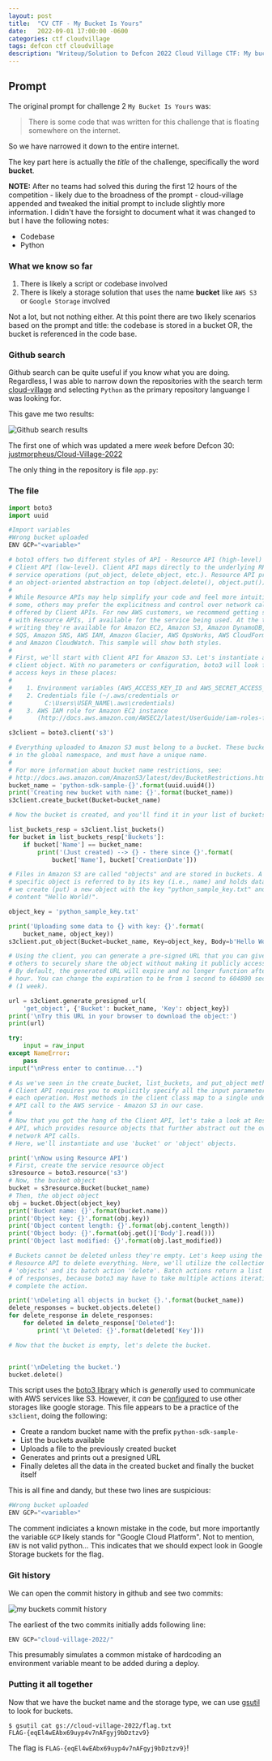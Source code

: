 ```yaml
---
layout: post
title:  "CV CTF - My Bucket Is Yours"
date:   2022-09-01 17:00:00 -0600
categories: ctf cloudvillage
tags: defcon ctf cloudvillage
description: "Writeup/Solution to Defcon 2022 Cloud Village CTF: My bucket is yours (200 points)"
---
```


## Prompt

The original prompt for challenge 2 `My Bucket Is Yours` was:

>There is some code that was written for this challenge that is floating somewhere on the internet.

So we have narrowed it down to the entire internet.

The key part here is actually the _title_ of the challenge, specifically the word **bucket**.

**NOTE:** After no teams had solved this during the first 12 hours of the competition - likely due to the broadness of the prompt - cloud-village appended and tweaked the initial prompt to include slightly more information. I didn't have the forsight to document what it was changed to but I have the following notes:

- Codebase
- Python

### What we know so far

1. There is likely a script or codebase involved
2. There is likely a storage solution that uses the name **bucket** like `AWS S3` or `Google Storage` involved

Not a lot, but not nothing either. At this point there are two likely scenarios based on the prompt and title: the codebase is stored in a bucket OR, the bucket is referenced in the code base.

### Github search

Github search can be quite useful if you know what you are doing. Regardless, I was able to narrow down the repositories with the search term [cloud-village](https://github.com/search?l=Python&q=cloud-village&type=Repositories) and selecting `Python` as the primary repository languange I was looking for.

This gave me two results:

![Github search results](/assets/images/github-cloud-village-my-bucket.png)

The first one of which was updated a mere _week_ before Defcon 30: [justmorpheus/Cloud-Village-2022](https://github.com/justmorpheus/Cloud-Village-2022)

The only thing in the repository is file `app.py`:

### The file

```python
import boto3
import uuid

#Import variables
#Wrong bucket uploaded
ENV GCP="<variable>"

# boto3 offers two different styles of API - Resource API (high-level) and
# Client API (low-level). Client API maps directly to the underlying RPC-style
# service operations (put_object, delete_object, etc.). Resource API provides
# an object-oriented abstraction on top (object.delete(), object.put()).
#
# While Resource APIs may help simplify your code and feel more intuitive to
# some, others may prefer the explicitness and control over network calls
# offered by Client APIs. For new AWS customers, we recommend getting started
# with Resource APIs, if available for the service being used. At the time of
# writing they're available for Amazon EC2, Amazon S3, Amazon DynamoDB, Amazon
# SQS, Amazon SNS, AWS IAM, Amazon Glacier, AWS OpsWorks, AWS CloudFormation,
# and Amazon CloudWatch. This sample will show both styles.
#
# First, we'll start with Client API for Amazon S3. Let's instantiate a new
# client object. With no parameters or configuration, boto3 will look for
# access keys in these places:
#
#    1. Environment variables (AWS_ACCESS_KEY_ID and AWS_SECRET_ACCESS_KEY)
#    2. Credentials file (~/.aws/credentials or
#         C:\Users\USER_NAME\.aws\credentials)
#    3. AWS IAM role for Amazon EC2 instance
#       (http://docs.aws.amazon.com/AWSEC2/latest/UserGuide/iam-roles-for-amazon-ec2.html)

s3client = boto3.client('s3')

# Everything uploaded to Amazon S3 must belong to a bucket. These buckets are
# in the global namespace, and must have a unique name.
#
# For more information about bucket name restrictions, see:
# http://docs.aws.amazon.com/AmazonS3/latest/dev/BucketRestrictions.html
bucket_name = 'python-sdk-sample-{}'.format(uuid.uuid4())
print('Creating new bucket with name: {}'.format(bucket_name))
s3client.create_bucket(Bucket=bucket_name)

# Now the bucket is created, and you'll find it in your list of buckets.

list_buckets_resp = s3client.list_buckets()
for bucket in list_buckets_resp['Buckets']:
    if bucket['Name'] == bucket_name:
        print('(Just created) --> {} - there since {}'.format(
            bucket['Name'], bucket['CreationDate']))

# Files in Amazon S3 are called "objects" and are stored in buckets. A
# specific object is referred to by its key (i.e., name) and holds data. Here,
# we create (put) a new object with the key "python_sample_key.txt" and
# content "Hello World!".

object_key = 'python_sample_key.txt'

print('Uploading some data to {} with key: {}'.format(
    bucket_name, object_key))
s3client.put_object(Bucket=bucket_name, Key=object_key, Body=b'Hello World!')

# Using the client, you can generate a pre-signed URL that you can give
# others to securely share the object without making it publicly accessible.
# By default, the generated URL will expire and no longer function after one
# hour. You can change the expiration to be from 1 second to 604800 seconds
# (1 week).

url = s3client.generate_presigned_url(
    'get_object', {'Bucket': bucket_name, 'Key': object_key})
print('\nTry this URL in your browser to download the object:')
print(url)

try:
    input = raw_input
except NameError:
    pass
input("\nPress enter to continue...")

# As we've seen in the create_bucket, list_buckets, and put_object methods,
# Client API requires you to explicitly specify all the input parameters for
# each operation. Most methods in the client class map to a single underlying
# API call to the AWS service - Amazon S3 in our case.
#
# Now that you got the hang of the Client API, let's take a look at Resouce
# API, which provides resource objects that further abstract out the over-the-
# network API calls.
# Here, we'll instantiate and use 'bucket' or 'object' objects.

print('\nNow using Resource API')
# First, create the service resource object
s3resource = boto3.resource('s3')
# Now, the bucket object
bucket = s3resource.Bucket(bucket_name)
# Then, the object object
obj = bucket.Object(object_key)
print('Bucket name: {}'.format(bucket.name))
print('Object key: {}'.format(obj.key))
print('Object content length: {}'.format(obj.content_length))
print('Object body: {}'.format(obj.get()['Body'].read()))
print('Object last modified: {}'.format(obj.last_modified))

# Buckets cannot be deleted unless they're empty. Let's keep using the
# Resource API to delete everything. Here, we'll utilize the collection
# 'objects' and its batch action 'delete'. Batch actions return a list
# of responses, because boto3 may have to take multiple actions iteratively to
# complete the action.

print('\nDeleting all objects in bucket {}.'.format(bucket_name))
delete_responses = bucket.objects.delete()
for delete_response in delete_responses:
    for deleted in delete_response['Deleted']:
        print('\t Deleted: {}'.format(deleted['Key']))

# Now that the bucket is empty, let's delete the bucket.


print('\nDeleting the bucket.')
bucket.delete()
```

This script uses the [boto3 library](https://boto3.amazonaws.com/v1/documentation/api/latest/index.html) which is _generally_ used to communicate with AWS services like S3. However, it _can_ be [configured](https://gist.github.com/gleicon/2b8acb9f9c0f22753eaac227ff997b34) to use other storages like google storage. This file appears to be a practice of the `s3client`, doing the following:

- Create a random bucket name with the prefix `python-sdk-sample-`
- List the buckets available
- Uploads a file to the previously created bucket
- Generates and prints out a presigned URL
- Finally deletes all the data in the created bucket and finally the bucket itself

This is all fine and dandy, but these two lines are suspicious:

```python
#Wrong bucket uploaded
ENV GCP="<variable>"
```

The comment indiciates a known mistake in the code, but more importantly the variable `GCP` likely stands for "Google Cloud Platform". Not to mention, `ENV` is not valid python... This indicates that we should expect look in Google Storage buckets for the flag.

### Git history

We can open the commit history in github and see two commits:

![my buckets commit history](/assets/images/my-bucket-commit-history.png)

The earliest of the two commits initially adds following line:

```python
ENV GCP="cloud-village-2022/"
```

This presumably simulates a common mistake of hardcoding an environment variable meant to be added during a deploy.

### Putting it all together

Now that we have the bucket name and the storage type, we can use [gsutil](https://cloud.google.com/storage/docs/gsutil) to look for buckets.

```console
$ gsutil cat gs://cloud-village-2022/flag.txt
FLAG-{eqEl4wEAbx69uyp4v7nAFgyj9bDztzv9}
```

The flag is `FLAG-{eqEl4wEAbx69uyp4v7nAFgyj9bDztzv9}`!
